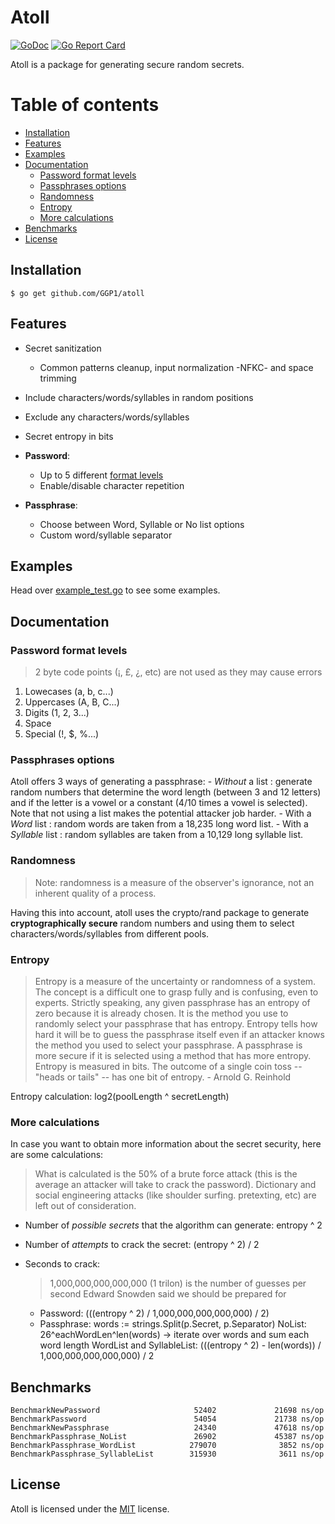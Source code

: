 # Atoll

[![GoDoc](https://img.shields.io/static/v1?label=godoc&message=reference&color=blue)](https://godoc.org/github.com/GGP1/atoll)
[![Go Report Card](https://goreportcard.com/badge/github.com/GGP1/atoll)](https://goreportcard.com/report/github.com/GGP1/atoll)

Atoll is a package for generating secure random secrets.

# Table of contents

- [Installation](#installation)
- [Features](#features)
- [Examples](#examples)
- [Documentation](#documentation)
    * [Password format levels](#password-format-levels)
    * [Passphrases options](#passphrases-options)
    * [Randomness](#randomness)
    * [Entropy](#entropy)
    * [More calculations](#more-calculations)   
- [Benchmarks](#benchmarks)
- [License](#license)

## Installation

```
$ go get github.com/GGP1/atoll
```

## Features

- Secret sanitization 
    * Common patterns cleanup, input normalization -NFKC- and space trimming
- Include characters/words/syllables in random positions
- Exclude any characters/words/syllables
- Secret entropy in bits

- **Password**:
    * Up to 5 different [format levels](#password-format-levels)
    * Enable/disable character repetition

- **Passphrase**:
    * Choose between Word, Syllable or No list options
    * Custom word/syllable separator

## Examples

Head over [example_test.go](/example_test.go) to see some examples.

## Documentation

### Password format levels

> 2 byte code points (¡, £, ¿, etc) are not used as they may cause errors

1. Lowecases (a, b, c...)
2. Uppercases (A, B, C...)
3. Digits (1, 2, 3...)
4. Space
5. Special (!, $, %...)

### Passphrases options

Atoll offers 3 ways of generating a passphrase:
    - *Without* a list <NoList>: generate random numbers that determine the word length (between 3 and 12 letters) and if the letter is a vowel or a constant (4/10 times a vowel is selected). Note that not using a list makes the potential attacker job harder.
    - With a *Word* list <WordList>: random words are taken from a 18,235 long word list.
    - With a *Syllable* list <SyllableList>: random syllables are taken from a 10,129 long syllable list.

### Randomness

> Note: randomness is a measure of the observer's ignorance, not an inherent quality of a process.

Having this into account, atoll uses the crypto/rand package to generate **cryptographically secure** random numbers and using them to select characters/words/syllables from different pools.

### Entropy

> Entropy is a measure of the uncertainty or randomness of a system. The concept is a difficult one to grasp fully and is confusing, even to experts. Strictly speaking, any given passphrase has an entropy of zero because it is already chosen. It is the method you use to randomly select your passphrase that has entropy. Entropy tells how hard it will be to guess the passphrase itself even if an attacker knows the method you used to select your passphrase. A passphrase is more secure if it is selected using a method that has more entropy. Entropy is measured in bits. The outcome of a single coin toss -- "heads or tails" -- has one bit of entropy. - Arnold G. Reinhold

Entropy calculation: log2(poolLength ^ secretLength)

### More calculations

In case you want to obtain more information about the secret security, here are some calculations:

> What is calculated is the 50% of a brute force attack (this is the average an attacker will take to crack the password). Dictionary and social engineering attacks (like shoulder surfing. pretexting, etc) are left out of consideration.

- Number of *possible secrets* that the algorithm can generate: entropy ^ 2

- Number of *attempts* to crack the secret: (entropy ^ 2) / 2

- Seconds to crack: 
    > 1,000,000,000,000,000 (1 trilon) is the number of guesses per second Edward Snowden said we should be prepared for
    * Password: (((entropy ^ 2) / 1,000,000,000,000,000) / 2)
    * Passphrase: 
        words := strings.Split(p.Secret, p.Separator)
        NoList: 26^eachWordLen^len(words) -> iterate over words and sum each word length
        WordList and SyllableList: (((entropy ^ 2) - len(words)) / 1,000,000,000,000,000) / 2

## Benchmarks

```
BenchmarkNewPassword                     52402             21698 ns/op      
BenchmarkPassword                        54054             21738 ns/op      
BenchmarkNewPassphrase                   24340             47618 ns/op      
BenchmarkPassphrase_NoList               26902             45387 ns/op      
BenchmarkPassphrase_WordList            279070              3852 ns/op      
BenchmarkPassphrase_SyllableList        315930              3611 ns/op 
```

## License

Atoll is licensed under the [MIT](/LICENSE) license.